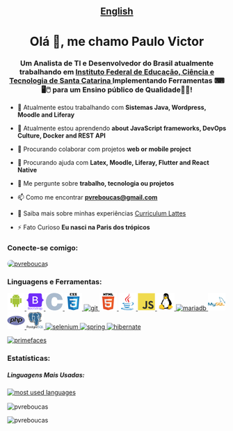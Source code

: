 <!--
**pvreboucas/pvreboucas** is a ✨ _special_ ✨ repository because its `README.md` (this file) appears on your GitHub profile ⚡. -->

<h2 align="center"><a href="/README.md">English</a></h2>
<h1 align="center">Olá 👋, me chamo Paulo Victor</h1>
<h3 align="center">Um Analista de TI e Desenvolvedor do Brasil atualmente trabalhando em <a href = "https://www.ifsc.edu.br/"> Instituto Federal de Educação, Ciência e Tecnologia de Santa Catarina </a> Implementando Ferramentas ⌨🖥🖱 para um Ensino público de Qualidade👨‍🏫!</h3>


- 🔭 Atualmente estou trabalhando com **Sistemas Java, Wordpress, Moodle and Liferay**

- 🌱 Atualmente estou aprendendo **about JavaScript frameworks, DevOps Culture, Docker and REST API**

- 👯 Procurando colaborar com projetos **web or mobile project**

- 🤝 Procurando ajuda com **Latex, Moodle, Liferay, Flutter and React Native**

<!-- - 👨‍💻 All of my projects are available at [teste](teste) -->

<!-- - 📝 I regularly write articles on [teste](teste) -->

- 💬 Me pergunte sobre **trabalho, tecnologia ou projetos**

- 📫 Como me encontrar **pvreboucas@gmail.com**

- 📄 Saiba mais sobre minhas experiências [Curriculum Lattes](http://lattes.cnpq.br/5735810419258619)

- ⚡ Fato Curioso **Eu nasci na Paris dos trópicos**

<h3 align="left">Conecte-se comigo:</h3>
<p align="left">
<a href="https://linkedin.com/in/pvreboucas" target="_blank"><img align="center" src="https://cdn.jsdelivr.net/npm/simple-icons@3.0.1/icons/linkedin.svg" alt="pvreboucas" height="30" width="40" style="border-radius: 25px;"/></a>
</p>

<h3 align="left">Linguagens e Ferramentas:</h3>
<p align="left"> <a href="https://developer.android.com" target="_blank"> <img src="https://raw.githubusercontent.com/devicons/devicon/master/icons/android/android-original-wordmark.svg" alt="android" width="40" height="40"/> </a> 
  <a href="https://getbootstrap.com" target="_blank"> <img src="https://raw.githubusercontent.com/devicons/devicon/master/icons/bootstrap/bootstrap-plain-wordmark.svg" alt="bootstrap" width="40" height="40"/> </a>
  <a href="https://www.cprogramming.com/" target="_blank"> <img src="https://raw.githubusercontent.com/devicons/devicon/master/icons/c/c-original.svg" alt="c" width="40" height="40"/> </a>
  <a href="https://www.w3schools.com/css/" target="_blank"> <img src="https://raw.githubusercontent.com/devicons/devicon/master/icons/css3/css3-original-wordmark.svg" alt="css3" width="40" height="40"/> </a>
 <a href="https://git-scm.com/" target="_blank"> <img src="https://www.vectorlogo.zone/logos/git-scm/git-scm-icon.svg" alt="git" width="40" height="40"/> </a>
  <a href="https://www.w3.org/html/" target="_blank"> <img src="https://raw.githubusercontent.com/devicons/devicon/master/icons/html5/html5-original-wordmark.svg" alt="html5" width="40" height="40"/> </a>
  <a href="https://www.java.com" target="_blank"> <img src="https://raw.githubusercontent.com/devicons/devicon/master/icons/java/java-original.svg" alt="java" width="40" height="40"/> </a>
  <a href="https://developer.mozilla.org/en-US/docs/Web/JavaScript" target="_blank"> <img src="https://raw.githubusercontent.com/devicons/devicon/master/icons/javascript/javascript-original.svg" alt="javascript" width="40" height="40"/> </a>
 <a href="https://www.linux.org/" target="_blank"> <img src="https://raw.githubusercontent.com/devicons/devicon/master/icons/linux/linux-original.svg" alt="linux" width="40" height="40"/> </a>
  <a href="https://mariadb.org/" target="_blank"> <img src="https://www.vectorlogo.zone/logos/mariadb/mariadb-icon.svg" alt="mariadb" width="40" height="40"/> </a>
  <a href="https://www.mysql.com/" target="_blank"> <img src="https://raw.githubusercontent.com/devicons/devicon/master/icons/mysql/mysql-original-wordmark.svg" alt="mysql" width="40" height="40"/> </a> 
  <a href="https://www.php.net" target="_blank"> <img src="https://raw.githubusercontent.com/devicons/devicon/master/icons/php/php-original.svg" alt="php" width="40" height="40"/> </a>
  <a href="https://www.postgresql.org" target="_blank"> <img src="https://raw.githubusercontent.com/devicons/devicon/master/icons/postgresql/postgresql-original-wordmark.svg" alt="postgresql" width="40" height="40"/> </a>
  <a href="https://www.selenium.dev" target="_blank"> <img src="https://raw.githubusercontent.com/detain/svg-logos/780f25886640cef088af994181646db2f6b1a3f8/svg/selenium-logo.svg" alt="selenium" width="40" height="40"/> </a>
  <a href="https://spring.io/" target="_blank"> <img src="https://www.vectorlogo.zone/logos/springio/springio-icon.svg" alt="spring" width="40" height="40"/> </a>
  <a href="https://hibernate.org/" target="_blank"> <img src="https://seeklogo.com/images/H/hibernate-logo-8C95C75A24-seeklogo.com.png" alt="hibernate" width="40" height="40"/> </a></p>
    <a href="https://www.primefaces.org/" target="_blank"> <img src="https://www.logicbig.com/tutorials/misc/primefaces/images/primefaces.png" alt="primefaces" width="40" height="40"/> </a></p>

<h3 align="left">Estatísticas:</h3>

 <h5 align="left">Linguagens Mais Usadas:</h5>
 <a href="https://ionicabizau.github.io/github-profile-languages/api.html?pvreboucas" target="_blank"><img src="https://upload-icon.s3.amazonaws.com/uploads/icons/png/18276491831553237330-512.png" alt="most used languages" witdh="250" height="250"/></a>


<!-- original
<p><img align="left" src="https://github-readme-stats.vercel.app/api/top-langs?username=pvreboucas&show_icons=true&locale=en&layout=compact" alt="pvreboucas" /></p> -->

<!-- <p>&nbsp;<img align="center" src="https://github-readme-stats.vercel.app/api?username=pvreboucas&show_icons=true&locale=pt-BR" alt="pvreboucas" /></p>
-->

 <p><img align="center" src="https://github-readme-streak-stats.herokuapp.com/?user=pvreboucas&" alt="pvreboucas" /></p> 

<p align="left"> <img src="https://komarev.com/ghpvc/?username=pvreboucas&label=Profile%20views&color=0e75b6&style=flat" alt="pvreboucas" /> </p>

<!-- <p align="left"> <a href="https://github.com/ryo-ma/github-profile-trophy"><img src="https://github-profile-trophy.vercel.app/?username=pvreboucas" alt="pvreboucas" /></a> </p> -->

<!-- <p align="left"> <a href="https://twitter.com/" target="blank"><img src="https://img.shields.io/twitter/follow/?logo=twitter&style=for-the-badge" alt="" /></a> </p> -->

